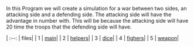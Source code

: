 In this Program we will create a simulation for  a war between two sides, an attacking side and a defending side. The attacking side will have the advantage in number with. This will be because the attacking side will have 20 time the troops that the defending side will have.

| :--: | files|
|   1  | [main](main.cpp)|
|  2   | [helpers](helpers.hpp)|
|  3   | [dice](dice.hpp)|
|  4   | [fighers](fighter.hpp)|
|  5   | [weapon](weapon.hpp)|